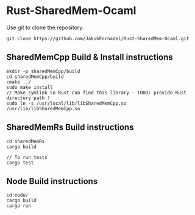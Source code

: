 # Rust-SharedMem-Ocaml
Use git to clone the repository. 
```Shell 
git clone https://github.com/JakubFornadel/Rust-SharedMem-Ocaml.git 
```

## SharedMemCpp Build & Install instructions
```Shell 
mkdir -p sharedMemCpp/build
cd sharedMemCpp/build
cmake ../
sudo make install
// Make symlink so Rust can find this library - TODO: provide Rust directory path ! 
sudo ln -s /usr/local/lib/libSharedMemCpp.so /usr/lib/libSharedMemCpp.so
```

## SharedMemRs Build instructions
```Shell 
cd sharedMemRs
cargo build

// To run tests
cargo test
```

## Node Build instructions
```Shell 
cd node/
cargo build
cargo run
```